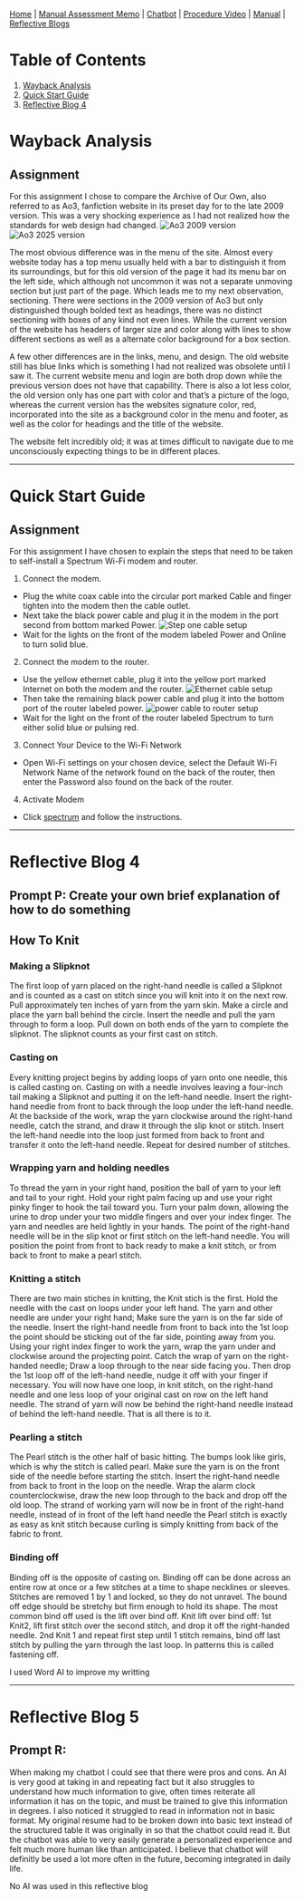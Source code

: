 [Home](index.md) | [Manual Assessment Memo](manual_assessment_memo.md) | [Chatbot](chatbot.md) | [Procedure Video](procedure_video.md) | [Manual](manual.md) | [Reflective Blogs](reflective_blogs.md) 

# Table of Contents 
1. [Wayback Analysis](#wayback-analysis)
2. [Quick Start Guide](#quick-start-guide)
3. [Reflective Blog 4](#reflective-blog-4)
   
# Wayback Analysis


## Assignment
For this assignment I chose to compare the Archive of Our Own, also referred to as Ao3, fanfiction website in its preset day for to the late 2009 version. This was a very shocking experience as I had not realized how the standards for web design had changed.
 ![Ao3 2009 version](Ao3_2009.jpg)  ![Ao3 2025  version](Ao3_2025.jpg)

The most obvious difference was in the menu of the site. Almost every website today has a top menu usually held with a bar to distinguish it from its surroundings, but for this old version of the page it had its menu bar on the left side, which although not uncommon it was not a separate unmoving section but just part of the page. 
Which leads me to my next observation, sectioning. There were sections in the 2009 version of Ao3 but only distinguished though bolded text as headings, there was no distinct sectioning with boxes of any kind not even lines. While the current version of the website has headers of larger size and color along with lines to show different sections as well as a alternate color background for a box section.

A few other differences are in the links, menu, and design. The old website still has blue links which is something I had not realized was obsolete until I saw it. The current website menu and login are both drop down while the previous version does not have that capability. There is also a lot less color, the old version only has one part with color and that’s a picture of the logo, whereas the current version has the websites signature color, red, incorporated into the site as a background color in the menu and footer, as well as the color for headings and the title of the website.

The website felt incredibly old; it was at times difficult to navigate due to me unconsciously expecting things to be in different places. 


---
# Quick Start Guide


## Assignment
For this assignment I have chosen to explain the steps that need to be taken to self-install a Spectrum Wi-Fi modem and router.
1. Connect the modem.
- Plug the white coax cable into the circular port marked Cable and finger tighten into the modem then the cable outlet. 
- Next take the black power cable and plug it in the modem in the port second from bottom marked Power.
![Step one cable setup](step1_fin.jpg)
- Wait for the lights on the front of the modem labeled Power and Online to turn solid blue.
2. Connect the modem to the router.
- Use the yellow ethernet cable, plug it into the yellow port marked Internet on both the modem and the router.
![Ethernet cable setup](step2.1.jpg)
- Then take the remaining black power cable and plug it into the bottom port of the router labeled power.
![power cable to router setup](step2.2.jpg)
- Wait for the light on the front of the router labeled Spectrum to turn either solid blue or pulsing red.
3. Connect Your Device to the Wi-Fi Network
- Open Wi-Fi settings on your chosen device, select the Default Wi-Fi Network Name of the network found on the back of the router, then enter the Password also found on the back of the router.
4. Activate Modem
- Click [spectrum](https://www.spectrum.net/selfinstall) and follow the instructions.



---
# Reflective Blog 4


## Prompt P: Create your own brief explanation of how to do something
## How To Knit

### Making a Slipknot
The first loop of yarn placed on the right-hand needle is called a Slipknot and is counted as a cast on stitch since you will knit into it on the next row. Pull approximately ten inches of yarn from the yarn skin. Make a circle and place the yarn ball behind the circle. Insert the needle and pull the yarn through to form a loop. Pull down on both ends of the yarn to complete the slipknot. The slipknot counts as your first cast on stitch. 
### Casting on
Every knitting project begins by adding loops of yarn onto one needle, this is called casting on. Casting on with a needle involves leaving a four-inch tail making a Slipknot and putting it on the left-hand needle. Insert the right-hand needle from front to back through the loop under the left-hand needle. At the backside of the work, wrap the yarn clockwise around the right-hand needle, catch the strand, and draw it through the slip knot or stitch. Insert the left-hand needle into the loop just formed from back to front and transfer it onto the left-hand needle. Repeat for desired number of stitches.
### Wrapping yarn and holding needles
To thread the yarn in your right hand, position the ball of yarn to your left and tail to your right. Hold your right palm facing up and use your right pinky finger to hook the tail toward you. Turn your palm down, allowing the urine to drop under your two middle fingers and over your index finger. The yarn and needles are held lightly in your hands. The point of the right-hand needle will be in the slip knot or first stitch on the left-hand needle. You will position the point from front to back ready to make a knit stitch, or from back to front to make a pearl stitch.
### Knitting a stitch
There are two main stiches in knitting, the Knit stich is the first. Hold the needle with the cast on loops under your left hand. The yarn and other needle are under your right hand; Make sure the yarn is on the far side of the needle. Insert the right-hand needle from front to back into the 1st loop the point should be sticking out of the far side, pointing away from you. Using your right index finger to work the yarn, wrap the yarn under and clockwise around the projecting point. Catch the wrap of yarn on the right-handed needle; Draw a loop through to the near side facing you. Then drop the 1st loop off of the left-hand needle, nudge it off with your finger if necessary. You will now have one loop, in knit stitch, on the right-hand needle and one less loop of your original cast on row on the left hand needle. The strand of yarn will now be behind the right-hand needle instead of behind the left-hand needle. That is all there is to it.
### Pearling a stitch
The Pearl stitch is the other half of basic hitting. The bumps look like girls, which is why the stitch is called pearl. Make sure the yarn is on the front side of the needle before starting the stitch. Insert the right-hand needle from back to front in the loop on the needle. Wrap the alarm clock counterclockwise, draw the new loop through to the back and drop off the old loop. The strand of working yarn will now be in front of the right-hand needle, instead of in front of the left hand needle the Pearl stitch is exactly as easy as knit stitch because curling is simply knitting from back of the fabric to front. 
### Binding off
Binding off is the opposite of casting on. Binding off can be done across an entire row at once or a few stitches at a time to shape necklines or sleeves. Stitches are removed 1 by 1 and locked, so they do not unravel. The bound off edge should be stretchy but firm enough to hold its shape. The most common bind off used is the lift over bind off. Knit lift over bind off: 1st Knit2, lift first stitch over the second stitch, and drop it off the right-handed needle. 2nd Knit 1 and repeat first step until 1 stitch remains, bind off last stitch by pulling the yarn through the last loop. In patterns this is called fastening off.

I used Word AI to improve my writting

---
# Reflective Blog 5


## Prompt R:


When making my chatbot I could see that there were pros and cons. An AI is very good at taking in and repeating fact but it also struggles to understand how much information to give, often times reiterate all information it has on the topic, and must be trained to give this information in degrees. I also noticed it struggled to read in information not in basic format. My original resume had to be broken down into basic text instead of the structured table it was originally in so that the chatbot could read it. But the chatbot was able to very easily generate a personalized experience and felt much more human like than anticipated. I believe that chatbot will definitly be used a lot more often in the future, becoming integrated in daily life.

No AI was used in this reflective blog

